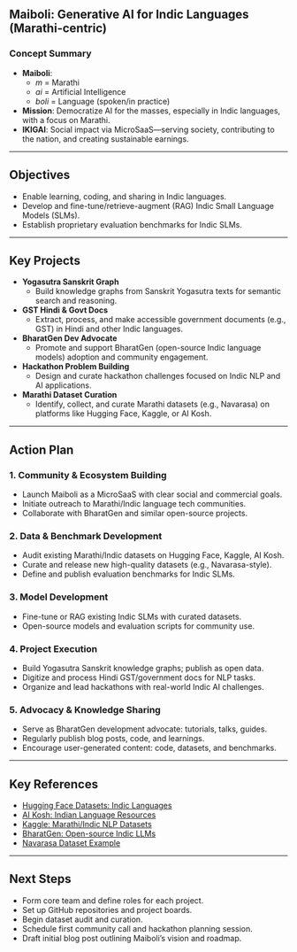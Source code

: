 ## Maiboli: Generative AI for Indic Languages (Marathi-centric)

### **Concept Summary**

- **Maiboli**:
    - *m* = Marathi
    - *ai* = Artificial Intelligence
    - *boli* = Language (spoken/in practice)
- **Mission**: Democratize AI for the masses, especially in Indic languages, with a focus on Marathi.
- **IKIGAI**: Social impact via MicroSaaS—serving society, contributing to the nation, and creating sustainable earnings.

---

## **Objectives**

- Enable learning, coding, and sharing in Indic languages.
- Develop and fine-tune/retrieve-augment (RAG) Indic Small Language Models (SLMs).
- Establish proprietary evaluation benchmarks for Indic SLMs.

---

## **Key Projects**

- **Yogasutra Sanskrit Graph**
    - Build knowledge graphs from Sanskrit Yogasutra texts for semantic search and reasoning.
- **GST Hindi \& Govt Docs**
    - Extract, process, and make accessible government documents (e.g., GST) in Hindi and other Indic languages.
- **BharatGen Dev Advocate**
    - Promote and support BharatGen (open-source Indic language models) adoption and community engagement.
- **Hackathon Problem Building**
    - Design and curate hackathon challenges focused on Indic NLP and AI applications.
- **Marathi Dataset Curation**
    - Identify, collect, and curate Marathi datasets (e.g., Navarasa) on platforms like Hugging Face, Kaggle, or AI Kosh.

---

## **Action Plan**

### **1. Community \& Ecosystem Building**

- Launch Maiboli as a MicroSaaS with clear social and commercial goals.
- Initiate outreach to Marathi/Indic language tech communities.
- Collaborate with BharatGen and similar open-source projects.


### **2. Data \& Benchmark Development**

- Audit existing Marathi/Indic datasets on Hugging Face, Kaggle, AI Kosh.
- Curate and release new high-quality datasets (e.g., Navarasa-style).
- Define and publish evaluation benchmarks for Indic SLMs.


### **3. Model Development**

- Fine-tune or RAG existing Indic SLMs with curated datasets.
- Open-source models and evaluation scripts for community use.


### **4. Project Execution**

- Build Yogasutra Sanskrit knowledge graphs; publish as open data.
- Digitize and process Hindi GST/government docs for NLP tasks.
- Organize and lead hackathons with real-world Indic AI challenges.


### **5. Advocacy \& Knowledge Sharing**

- Serve as BharatGen development advocate: tutorials, talks, guides.
- Regularly publish blog posts, code, and learnings.
- Encourage user-generated content: code, datasets, and benchmarks.

---

## **Key References**

- [Hugging Face Datasets: Indic Languages](https://huggingface.co/datasets?language=marathi)
- [AI Kosh: Indian Language Resources](https://ai4bharat.org/resources)
- [Kaggle: Marathi/Indic NLP Datasets](https://www.kaggle.com/datasets?search=marathi)
- [BharatGen: Open-source Indic LLMs](https://github.com/ai4bharat/Indic-LLMs)
- [Navarasa Dataset Example](https://huggingface.co/datasets/navarasa)

---

## **Next Steps**

- Form core team and define roles for each project.
- Set up GitHub repositories and project boards.
- Begin dataset audit and curation.
- Schedule first community call and hackathon planning session.
- Draft initial blog post outlining Maiboli’s vision and roadmap.


